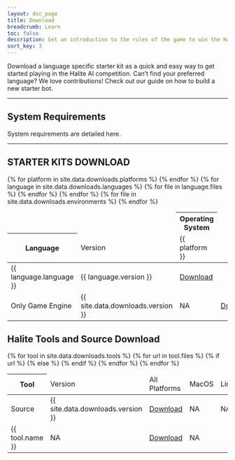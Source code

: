 ```yaml
---
layout: doc_page
title: Download
breadcrumb: Learn
toc: false
description: Get an introduction to the rules of the game to win the Halite AI Programming Challenge.
sort_key: 3
---
```


<div class="doc-section" markdown="1">

Download a language specific starter kit as a quick and easy way to get started playing in the Halite AI competition. Can’t find your preferred language? We love contributions!
Check out our guide on how to build a new starter bot.

---

## System Requirements

System requirements are detailed here.

---

## STARTER KITS DOWNLOAD

<div class="table-container">
    <table class="table">
        <thead>
            <tr>
                <td></td>
                <td></td>
                <th colspan="{{ site.data.downloads.platforms | size }}" class="text-center">Operating System</th>
            </tr>
            <tr>
                <th>Language</th>
                <td>Version</td>
                {% for platform in site.data.downloads.platforms %}
                <td>{{ platform }}</td>
                {% endfor %}
            </tr>
        </thead>
        <tbody>
            {% for language in site.data.downloads.languages %}
            <tr>
                <td>{{ language.language }}</td>
                <td>{{ language.version }}</td>
                {% for file in language.files %}
                <td><a href="{{ site.baseurl }}/{{ file }}">Download</a></td>
                {% endfor %}
            </tr>
            {% endfor %}
            <tr>
                <td>Only Game Engine</td>
                <td>{{ site.data.downloads.version }}</td>
                <td>NA</td>
                {% for file in site.data.downloads.environments %}
                <td><a href="{{ site.baseurl }}/{{ file }}">Download</a></td>
                {% endfor %}
            </tr>
        </tbody>
    </table>
</div>

## Halite Tools and Source Download

<div class="table-container">
    <table class="table">
        <thead>
            <tr>
                <th>Tool</th>
                <td>Version</td>
                <td>All Platforms</td>
                <td>MacOS</td>
                <td>Linux</td>
                <td>Windows</td>
            </tr>
        </thead>
        <tbody>
            <tr>
                <td>Source</td>
                <td>{{ site.data.downloads.version }}</td>
                <td><a href="{{ site.baseurl }}/{{ site.data.downloads.source }}">Download</a></td>
                <td>NA</td>
                <td>NA</td>
                <td>NA</td>
            </tr>
            {% for tool in site.data.downloads.tools %}
            <tr>
                <td>{{ tool.name }}</td>
                <td>NA</td>
                {% for url in tool.files %}
                {% if url %}
                <td><a href="{{ site.baseurl }}/{{ url }}">Download</a></td>
                {% else %}
                <td>NA</td>
                {% endif %}
                {% endfor %}
            </tr>
            {% endfor %}
        </tbody>
    </table>
</div>
